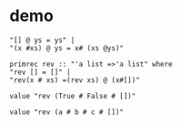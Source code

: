 
# demo

```
"[] @ ys = ys" |
"(x #xs) @ ys = x# (xs @ys)"

primrec rev :: "'a list =>'a list" where
"rev [] = []" | 
"rev(x # xs) =(rev xs) @ (x#[])"

value "rev (True # False # [])"

value "rev (a # b # c # [])"
```


























